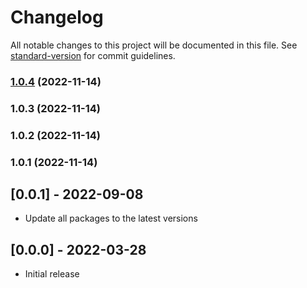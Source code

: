 # Changelog

All notable changes to this project will be documented in this file. See [standard-version](https://github.com/conventional-changelog/standard-version) for commit guidelines.

### [1.0.4](https://github.com/leonied7/statoscope-module-usage-frequency/compare/v1.0.3...v1.0.4) (2022-11-14)

### 1.0.3 (2022-11-14)

### 1.0.2 (2022-11-14)

### 1.0.1 (2022-11-14)

## [0.0.1] - 2022-09-08

- Update all packages to the latest versions

## [0.0.0] - 2022-03-28

- Initial release
